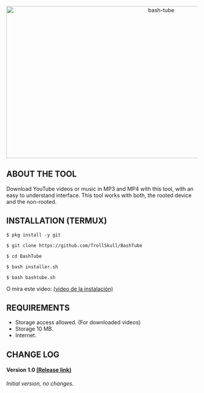 <p align="center">
<a href="https://www.youtube.com/channel/UCoY5RcO9xDRKOw2oqfcDXKA"><img title="bash-tube" src="https://user-images.githubusercontent.com/64570084/110996088-b2dd5d80-837b-11eb-8b98-b89caa629f3a.jpg" width="800" height="400"></a>
</p>

## ABOUT THE TOOL
Download YouTube videos or music in MP3 and MP4 with this tool, with an easy to understand interface.
This tool works with both, the rooted device and the non-rooted.

## INSTALLATION (TERMUX)
```
$ pkg install -y git 

$ git clone https://github.com/TrollSkull/BashTube 

$ cd BashTube 

$ bash installer.sh 

$ bash bashtube.sh
```
O mira este video: <a href="http://github.com/TrollSkull/BashTube">(video de la instalación)</a>

## REQUIREMENTS
- Storage access allowed. (For downloaded videos)
- Storage 10 MB.
- Internet.

## CHANGE LOG

#### Version 1.0  <a href="http://github.com/TrollSkull/BashTube">(Release link)</a>

_Initial version, no changes._ 
